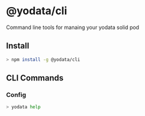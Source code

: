 # @yodata/cli

Command line tools for manaing your yodata solid pod

## Install

```bash
> npm install -g @yodata/cli
```

## CLI Commands

### Config

```bash
> yodata help
```
